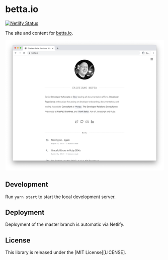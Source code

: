 # betta.io

[![Netlify Status](https://api.netlify.com/api/v1/badges/da952ace-f822-4750-94ff-078f29e6c752/deploy-status)](https://app.netlify.com/sites/betta/deploys)

The site and content for [betta.io](https://betta.io).

![Screenshot](./content/images/screenshot.png)

## Development

Run `yarn start` to start the local development server.

## Deployment

Deployment of the master branch is automatic via Netlify.

## License

This library is released under the [MIT License][LICENSE].

